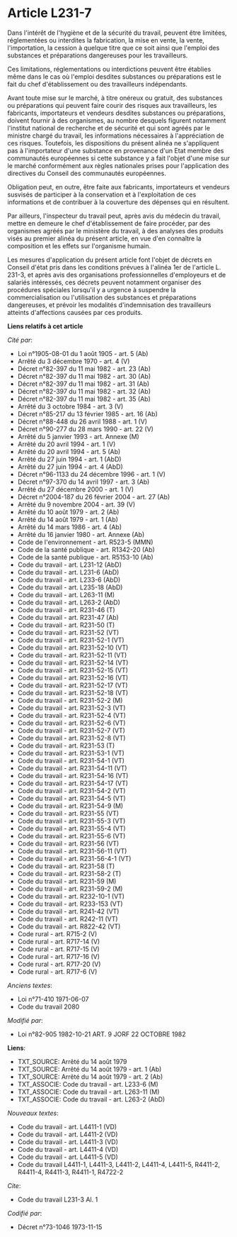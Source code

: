 # Article L231-7

Dans l'intérêt de l'hygiène et de la sécurité du travail, peuvent être limitées, réglementées ou interdites la fabrication,
la mise en vente, la vente, l'importation, la cession à quelque titre que ce soit ainsi que l'emploi des substances et
préparations dangereuses pour les travailleurs.

Ces limitations, réglementations ou interdictions peuvent être établies même dans le cas où l'emploi desdites substances ou
préparations est le fait du chef d'établissement ou des travailleurs indépendants.

Avant toute mise sur le marché, à titre onéreux ou gratuit, des substances ou préparations qui peuvent faire courir des
risques aux travailleurs, les fabricants, importateurs et vendeurs desdites substances ou préparations, doivent fournir à des
organismes, au nombre desquels figurent notamment l'institut national de recherche et de sécurité et qui sont agréés par le
ministre chargé du travail, les informations nécessaires à l'appréciation de ces risques. Toutefois, les dispositions du
présent alinéa ne s'appliquent pas à l'importateur d'une substance en provenance d'un Etat membre des communautés européennes
si cette substance y a fait l'objet d'une mise sur le marché conformément aux règles nationales prises pour l'application des
directives du Conseil des communautés européennes.

Obligation peut, en outre, être faite aux fabricants, importateurs et vendeurs susvisés de participer à la conservation et à
l'exploitation de ces informations et de contribuer à la couverture des dépenses qui en résultent.

Par ailleurs, l'inspecteur du travail peut, après avis du médecin du travail, mettre en demeure le chef d'établissement de
faire procéder, par des organismes agréés par le ministère du travail, à des analyses des produits visés au premier alinéa du
présent article, en vue d'en connaître la composition et les effets sur l'organisme humain.

Les mesures d'application du présent article font l'objet de décrets en Conseil d'état pris dans les conditions prévues à
l'alinéa 1er de l'article L. 231-3, et après avis des organisations professionnelles d'employeurs et de salariés intéressés,
ces décrets peuvent notamment organiser des procédures spéciales lorsqu'il y a urgence à suspendre la commercialisation ou
l'utilisation des substances et préparations dangereuses, et prévoir les modalités d'indemnisation des travailleurs atteints
d'affections causées par ces produits.

**Liens relatifs à cet article**

_Cité par_:

  - Loi n°1905-08-01 du 1 août 1905 - art. 5 (Ab)
  - Arrêté du 3 décembre 1970 - art. 4 (V)
  - Décret n°82-397 du 11 mai 1982 - art. 23 (Ab)
  - Décret n°82-397 du 11 mai 1982 - art. 30 (Ab)
  - Décret n°82-397 du 11 mai 1982 - art. 31 (Ab)
  - Décret n°82-397 du 11 mai 1982 - art. 32 (Ab)
  - Décret n°82-397 du 11 mai 1982 - art. 35 (Ab)
  - Arrêté du 3 octobre 1984 - art. 3 (V)
  - Décret n°85-217 du 13 février 1985 - art. 16 (Ab)
  - Décret n°88-448 du 26 avril 1988 - art. 1 (V)
  - Décret n°90-277 du 28 mars 1990 - art. 22 (V)
  - Arrêté du 5 janvier 1993 - art. Annexe (M)
  - Arrêté du 20 avril 1994 - art. 1 (V)
  - Arrêté du 20 avril 1994 - art. 5 (Ab)
  - Arrêté du 27 juin 1994 - art. 1 (AbD)
  - Arrêté du 27 juin 1994 - art. 4 (AbD)
  - Décret n°96-1133 du 24 décembre 1996 - art. 1 (V)
  - Décret n°97-370 du 14 avril 1997 - art. 3 (Ab)
  - Arrêté du 27 décembre 2000 - art. 1 (V)
  - Décret n°2004-187 du 26 février 2004 - art. 27 (Ab)
  - Arrêté du 9 novembre 2004 - art. 39 (V)
  - Arrêté du 10 août 1979 - art. 2 (Ab)
  - Arrêté du 14 août 1979 - art. 1 (Ab)
  - Arrêté du 14 mars 1986 - art. 4 (Ab)
  - Arrêté du 16 janvier 1980 - art. Annexe (Ab)
  - Code de l'environnement - art. R523-5 (MMN)
  - Code de la santé publique - art. R1342-20 (Ab)
  - Code de la santé publique - art. R5153-10 (Ab)
  - Code du travail - art. L231-12 (AbD)
  - Code du travail - art. L231-6 (AbD)
  - Code du travail - art. L233-6 (AbD)
  - Code du travail - art. L235-18 (AbD)
  - Code du travail - art. L263-11 (M)
  - Code du travail - art. L263-2 (AbD)
  - Code du travail - art. R231-46 (T)
  - Code du travail - art. R231-47 (Ab)
  - Code du travail - art. R231-50 (T)
  - Code du travail - art. R231-52 (VT)
  - Code du travail - art. R231-52-1 (VT)
  - Code du travail - art. R231-52-10 (VT)
  - Code du travail - art. R231-52-11 (VT)
  - Code du travail - art. R231-52-14 (VT)
  - Code du travail - art. R231-52-15 (VT)
  - Code du travail - art. R231-52-16 (VT)
  - Code du travail - art. R231-52-17 (VT)
  - Code du travail - art. R231-52-18 (VT)
  - Code du travail - art. R231-52-2 (M)
  - Code du travail - art. R231-52-3 (VT)
  - Code du travail - art. R231-52-4 (VT)
  - Code du travail - art. R231-52-6 (VT)
  - Code du travail - art. R231-52-7 (VT)
  - Code du travail - art. R231-52-8 (VT)
  - Code du travail - art. R231-53 (T)
  - Code du travail - art. R231-53-1 (VT)
  - Code du travail - art. R231-54-1 (VT)
  - Code du travail - art. R231-54-11 (VT)
  - Code du travail - art. R231-54-16 (VT)
  - Code du travail - art. R231-54-17 (VT)
  - Code du travail - art. R231-54-2 (VT)
  - Code du travail - art. R231-54-5 (VT)
  - Code du travail - art. R231-54-9 (M)
  - Code du travail - art. R231-55 (VT)
  - Code du travail - art. R231-55-3 (VT)
  - Code du travail - art. R231-55-4 (VT)
  - Code du travail - art. R231-55-6 (VT)
  - Code du travail - art. R231-56 (VT)
  - Code du travail - art. R231-56-11 (VT)
  - Code du travail - art. R231-56-4-1 (VT)
  - Code du travail - art. R231-58 (T)
  - Code du travail - art. R231-58-2 (T)
  - Code du travail - art. R231-59 (M)
  - Code du travail - art. R231-59-2 (M)
  - Code du travail - art. R232-10-1 (VT)
  - Code du travail - art. R233-153 (VT)
  - Code du travail - art. R241-42 (VT)
  - Code du travail - art. R242-11 (VT)
  - Code du travail - art. R822-42 (VT)
  - Code rural - art. R715-2 (V)
  - Code rural - art. R717-14 (V)
  - Code rural - art. R717-15 (V)
  - Code rural - art. R717-16 (V)
  - Code rural - art. R717-20 (V)
  - Code rural - art. R717-6 (V)

_Anciens textes_:

  - Loi n°71-410 1971-06-07
  - Code du travail 2080

_Modifié par_:

  - Loi n°82-905 1982-10-21 ART. 9 JORF 22 OCTOBRE 1982

**Liens**:

  - TXT_SOURCE: Arrêté du 14 août 1979
  - TXT_SOURCE: Arrêté du 14 août 1979 - art. 1 (Ab)
  - TXT_SOURCE: Arrêté du 14 août 1979 - art. 2 (Ab)
  - TXT_ASSOCIE: Code du travail - art. L233-6 (M)
  - TXT_ASSOCIE: Code du travail - art. L263-11 (M)
  - TXT_ASSOCIE: Code du travail - art. L263-2 (AbD)

_Nouveaux textes_:

  - Code du travail - art. L4411-1 (VD)
  - Code du travail - art. L4411-2 (VD)
  - Code du travail - art. L4411-3 (VD)
  - Code du travail - art. L4411-4 (VD)
  - Code du travail - art. L4411-5 (VD)
  - Code du travail L4411-1, L4411-3, L4411-2, L4411-4, L4411-5, R4411-2, R4411-4, R4411-3, R4411-1, R4722-2

_Cite_:

  - Code du travail L231-3 Al. 1

_Codifié par_:

  - Décret n°73-1046 1973-11-15
